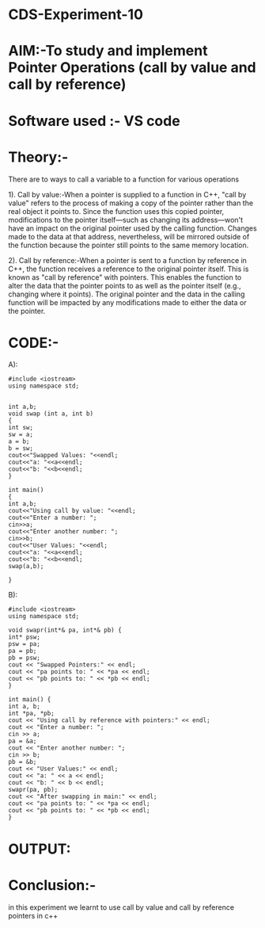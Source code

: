 # CDS-Experiment-10
# AIM:-To study and implement Pointer Operations (call by value and call by reference)

# Software used :- VS code

# Theory:-
There are to ways to call a variable to a function for various operations

1). Call by value:-When a pointer is supplied to a function in C++, "call by value" refers to the process of making a copy of the pointer rather than the real object it points to. Since the function uses this copied pointer, modifications to the pointer itself—such as changing its address—won't have an impact on the original pointer used by the calling function. Changes made to the data at that address, nevertheless, will be mirrored outside of the function because the pointer still points to the same memory location.

2). Call by reference:-When a pointer is sent to a function by reference in C++, the function receives a reference to the original pointer itself. This is known as "call by reference" with pointers. This enables the function to alter the data that the pointer points to as well as the pointer itself (e.g., changing where it points). The original pointer and the data in the calling function will be impacted by any modifications made to either the data or the pointer.

# CODE:-
A): 
```
#include <iostream>
using namespace std;


int a,b;
void swap (int a, int b)
{
int sw;
sw = a;
a = b;
b = sw;
cout<<"Swapped Values: "<<endl;
cout<<"a: "<<a<<endl;
cout<<"b: "<<b<<endl;
}

int main()
{
int a,b;
cout<<"Using call by value: "<<endl;
cout<<"Enter a number: ";
cin>>a;
cout<<"Enter another number: ";
cin>>b;
cout<<"User Values: "<<endl;
cout<<"a: "<<a<<endl;
cout<<"b: "<<b<<endl;
swap(a,b);

}
```

B):
```
#include <iostream>
using namespace std;

void swapr(int*& pa, int*& pb) {
int* psw;
psw = pa;
pa = pb;
pb = psw;
cout << "Swapped Pointers:" << endl;
cout << "pa points to: " << *pa << endl;
cout << "pb points to: " << *pb << endl;
}

int main() {
int a, b;
int *pa, *pb;
cout << "Using call by reference with pointers:" << endl;
cout << "Enter a number: ";
cin >> a;
pa = &a;
cout << "Enter another number: ";
cin >> b;
pb = &b;
cout << "User Values:" << endl;
cout << "a: " << a << endl;
cout << "b: " << b << endl;
swapr(pa, pb);
cout << "After swapping in main:" << endl;
cout << "pa points to: " << *pa << endl;
cout << "pb points to: " << *pb << endl;
}
```

# OUTPUT:




 # Conclusion:- <br>
in this experiment we learnt to use call by value and call by reference pointers in c++
